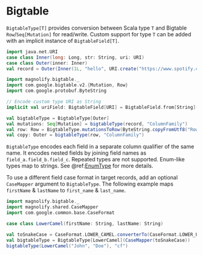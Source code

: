 # Bigtable

`BigtableType[T]` provides conversion between Scala type `T` and Bigtable `Row`/`Seq[Mutation]` for read/write. Custom support for type `T` can be added with an implicit instance of `BigtableField[T]`.

```scala
import java.net.URI
case class Inner(long: Long, str: String, uri: URI)
case class Outer(inner: Inner)
val record = Outer(Inner(1L, "hello", URI.create("https://www.spotify.com")))

import magnolify.bigtable._
import com.google.bigtable.v2.{Mutation, Row}
import com.google.protobuf.ByteString

// Encode custom type URI as String
implicit val uriField: BigtableField[URI] = BigtableField.from[String](URI.create)(_.toString)

val bigtableType = BigtableType[Outer]
val mutations: Seq[Mutation] = bigtableType(record, "ColumnFamily")
val row: Row = BigtableType.mutationsToRow(ByteString.copyFromUtf8("RowKey"), mutations)
val copy: Outer = bigtableType(row, "ColumnFamily")
```

`BigtableType` encodes each field in a separate column qualifier of the same name. It encodes nested fields by joining field names as `field_a.field_b.field_c`. Repeated types are not supported. Enum-like types map to strings. See @ref:[EnumType](enums.md) for more details.

To use a different field case format in target records, add an optional `CaseMapper` argument to `BigtableType`. The following example maps `firstName` & `lastName` to `first_name` & `last_name`.

```scala
import magnolify.bigtable._
import magnolify.shared.CaseMapper
import com.google.common.base.CaseFormat

case class LowerCamel(firstName: String, lastName: String)

val toSnakeCase = CaseFormat.LOWER_CAMEL.converterTo(CaseFormat.LOWER_UNDERSCORE).convert _
val bigtableType = BigtableType[LowerCamel](CaseMapper(toSnakeCase))
bigtableType(LowerCamel("John", "Doe"), "cf")
```
